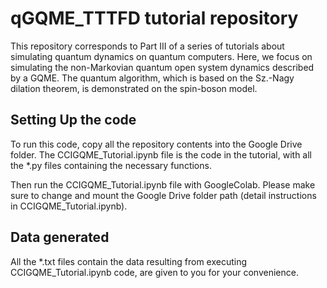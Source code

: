 # qGQME_TTTFD tutorial repository

This repository corresponds to Part III of a series of tutorials about simulating 
quantum dynamics on quantum computers. 
Here, we focus on simulating the 
non-Markovian quantum open system dynamics described by a GQME. The quantum
algorithm, which is based on the Sz.-Nagy dilation theorem, is demonstrated on the
spin-boson model.

## Setting Up the code

To run this code, copy all the repository contents into the Google Drive folder.
The CCIGQME_Tutorial.ipynb file is the code in the tutorial, 
with all the *.py files containing the necessary functions.

Then run the CCIGQME_Tutorial.ipynb file with GoogleColab. 
Please make sure to change and mount the Google Drive folder path (detail instructions in CCIGQME_Tutorial.ipynb).

## Data generated 
All the *.txt files contain the data resulting from executing CCIGQME_Tutorial.ipynb code, 
are given to you for your convenience. 
